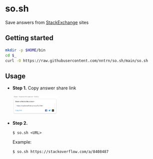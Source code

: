 # so.sh

Save answers from [StackExchange](https://stackexchange.com/sites#) sites


## Getting started

```sh
mkdir -p $HOME/bin
cd $_
curl -O https://raw.githubusercontent.com/nntrn/so.sh/main/so.sh
```


## Usage

* **Step 1.** Copy answer share link
  
  <img src="assets/copy-link.png" width="30%">

* **Step 2.** 
  ```
  $ so.sh <URL>
  ```

  Example: 
  ```console
  $ so.sh https://stackoverflow.com/a/8408487
  ```
